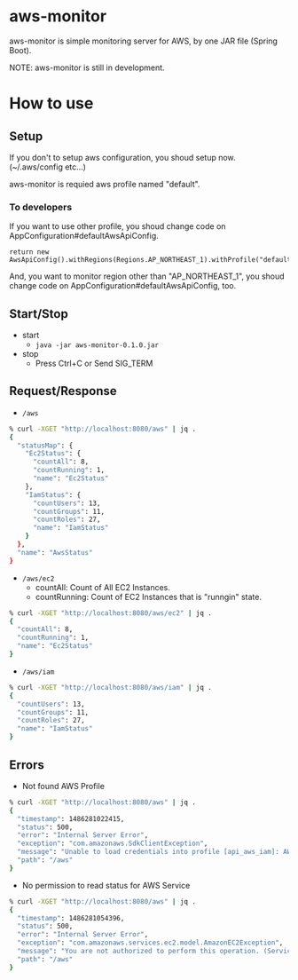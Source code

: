 aws-monitor
===========

aws-monitor is simple monitoring server for AWS, by one JAR file (Spring Boot).

NOTE: aws-monitor is still in development.

# How to use

## Setup

If you don't to setup aws configuration, you shoud setup now. (~/.aws/config etc...)

aws-monitor is requied aws profile named "default".

### To developers

If you want to use other profile, you shoud change code on AppConfiguration#defaultAwsApiConfig.

```java:AppConfiguration#defaultAwsApiConfig
return new AwsApiConfig().withRegions(Regions.AP_NORTHEAST_1).withProfile("default");
```

And, you want to monitor region other than "AP_NORTHEAST_1", you shoud change code on AppConfiguration#defaultAwsApiConfig, too.

## Start/Stop

* start
  *  ```java -jar aws-monitor-0.1.0.jar```
* stop
  * Press Ctrl+C or Send SIG_TERM

## Request/Response

* ```/aws```

```bash
% curl -XGET "http://localhost:8080/aws" | jq .                                                                                                                                    ✭
{
  "statusMap": {
    "Ec2Status": {
      "countAll": 8,
      "countRunning": 1,
      "name": "Ec2Status"
    },
    "IamStatus": {
      "countUsers": 13,
      "countGroups": 11,
      "countRoles": 27,
      "name": "IamStatus"
    }
  },
  "name": "AwsStatus"
}
```

* ```/aws/ec2```
  * countAll: Count of All EC2 Instances.
  * countRunning: Count of EC2 Instances that is "runngin" state.

```bash
% curl -XGET "http://localhost:8080/aws/ec2" | jq .                                                                                                                                ✭
{
  "countAll": 8,
  "countRunning": 1,
  "name": "Ec2Status"
}
```

* ```/aws/iam```

```bash
% curl -XGET "http://localhost:8080/aws/iam" | jq .                                                                                                                                ✭
{
  "countUsers": 13,
  "countGroups": 11,
  "countRoles": 27,
  "name": "IamStatus"
}
```

## Errors

* Not found AWS Profile

```bash
% curl -XGET "http://localhost:8080/aws" | jq .                                                                                                                                    ✹
{
  "timestamp": 1486281022415,
  "status": 500,
  "error": "Internal Server Error",
  "exception": "com.amazonaws.SdkClientException",
  "message": "Unable to load credentials into profile [api_aws_iam]: AWS Access Key ID is not specified.",
  "path": "/aws"
}
```
* No permission to read status for AWS Service

```bash
% curl -XGET "http://localhost:8080/aws" | jq .                                                                                                                                    ✹
{
  "timestamp": 1486281054396,
  "status": 500,
  "error": "Internal Server Error",
  "exception": "com.amazonaws.services.ec2.model.AmazonEC2Exception",
  "message": "You are not authorized to perform this operation. (Service: AmazonEC2; Status Code: 403; Error Code: UnauthorizedOperation; Request ID: 4ae0e8e7-0bcb-4858-a875-a970070cc991)",
  "path": "/aws"
}
```
